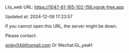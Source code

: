 Lily_web URL: https://1047-61-165-102-156.ngrok-free.app

Updated at: 2024-12-08 17:23:57

If you cannot open this URL, the server might be down.

Please contact: 

goley04@foxmail.com Or Wechat:GL_yeaH